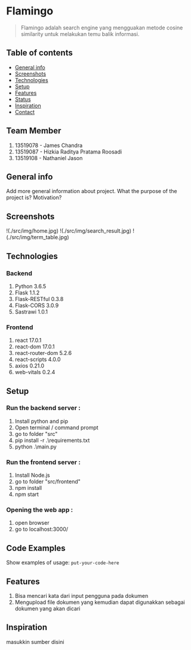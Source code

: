 # Flamingo
> Flamingo adalah search engine yang mengguakan metode cosine similarity untuk melakukan temu balik informasi. 

## Table of contents
* [General info](#general-info)
* [Screenshots](#screenshots)
* [Technologies](#technologies)
* [Setup](#setup)
* [Features](#features)
* [Status](#status)
* [Inspiration](#inspiration)
* [Contact](#contact)

## Team Member
1. 13519078 - James Chandra
2. 13519087 - Hizkia Raditya Pratama Roosadi
3. 13519108 - Nathaniel Jason

## General info
Add more general information about project. What the purpose of the project is? Motivation?

## Screenshots
!(./src/img/home.jpg)
!(./src/img/search_result.jpg)
!(./src/img/term_table.jpg)

## Technologies
### Backend
1. Python 3.6.5
2. Flask 1.1.2
3. Flask-RESTful 0.3.8
4. Flask-CORS 3.0.9
5. Sastrawi 1.0.1

### Frontend
1. react 17.0.1
2. react-dom 17.0.1
3. react-router-dom 5.2.6
4. react-scripts 4.0.0
5. axios 0.21.0
6. web-vitals 0.2.4

## Setup

### Run the backend server :
1. Install python and pip
2. Open terminal / command prompt
2. go to folder "src"
3. pip install -r .\requirements.txt
4. python .\main.py

### Run the frontend server :
1. Install Node.js
2. go to folder "src/frontend"
3. npm install
4. npm start

### Opening the web app :
1. open browser
2. go to localhost:3000/


## Code Examples
Show examples of usage:
`put-your-code-here`

## Features
1. Bisa mencari kata dari input pengguna pada dokumen
2. Mengupload file dokumen yang kemudian dapat digunakkan sebagai dokumen yang akan dicari


## Inspiration
masukkin sumber disini






